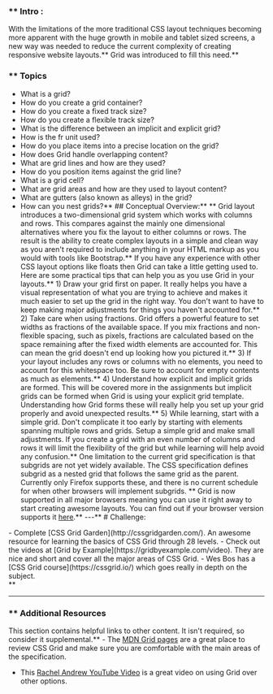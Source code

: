 ### ** Intro :
>
With the limitations of the more traditional CSS layout techniques becoming more apparent with the huge growth in mobile and tablet sized screens, a new way was needed to reduce the current complexity of creating responsive website layouts.** Grid was introduced to fill this need.** 
### **  Topics
- What is a grid?
- How do you create a grid container?
- How do you create a fixed track size?
- How do you create a flexible track size?
- What is the difference between an implicit and explicit grid?
- How is the fr unit used?
- How do you place items into a precise location on the grid?
- How does Grid handle overlapping content?
- What are grid lines and how are they used?
- How do you position items against the grid line?
- What is a grid cell?
- What are grid areas and how are they used to layout content?
- What are gutters (also known as alleys) in the grid?
- How can you nest grids?** ## Conceptual Overview:** ** Grid layout introduces a two-dimensional grid system which works with columns and rows. This compares against the mainly one dimensional alternatives where you fix the layout to either columns or rows. The result is the ability to create complex layouts in a simple and clean way as you aren't required to include anything in your HTML markup as you would with tools like Bootstrap.** If you have any experience with other CSS layout options like floats then Grid can take a little getting used to. Here are some practical tips that can help you as you use Grid in your layouts.** 1) Draw your grid first on paper. It really helps you have a visual representation of what you are trying to achieve and makes it much easier to set up the grid in the right way. You don't want to have to keep making major adjustments for things you haven't accounted for.** 2) Take care when using fractions. Grid offers a powerful feature to set widths as fractions of the available space. If you mix fractions and non-flexible spacing, such as pixels, fractions are calculated based on the space remaining after the fixed width elements are accounted for. This can mean the grid doesn't end up looking how you pictured it.** 3) If your layout includes any rows or columns with no elements, you need to account for this whitespace too. Be sure to account for empty contents as much as elements.** 4) Understand how explicit and implicit grids are formed. This will be covered more in the assignments but implicit grids can be formed when Grid is using your explicit grid template. Understanding how Grid forms these will really help you set up your grid properly and avoid unexpected results.** 5) While learning, start with a simple grid. Don't complicate it too early by starting with elements spanning multiple rows and grids. Setup a simple grid and make small adjustments. If you create a grid with an even number of columns and rows it will limit the flexibility of the grid but while learning will help avoid any confusion.** One limitation to the current grid specification is that subgrids are not yet widely available. The CSS specification defines subgrid as a nested grid that follows the same grid as the parent. Currently only Firefox supports these, and there is no current schedule for when other browsers will implement subgrids. ** Grid is now supported in all major browsers meaning you can use it right away to start creating awesome layouts. You can find out if your browser version supports it [here](https://caniuse.com/#feat=css-grid).** ---** # Challenge:
<div class="lesson-content__panel" markdown="1">
- Complete [CSS Grid Garden](http://cssgridgarden.com/). An awesome resource for learning the basics of CSS Grid through 28 levels.
- Check out the videos at [Grid by Example](https://gridbyexample.com/video). They are nice and short and cover all the major areas of CSS Grid.
- Wes Bos has a [CSS Grid course](https://cssgrid.io/) which goes really in depth on the subject.
</div>** 

---


### ** Additional Resources
This section contains helpful links to other content. It isn't required, so consider it supplemental.** - The [MDN Grid pages](https://developer.mozilla.org/en-US/docs/Web/CSS/CSS_Grid_Layout) are a great place to review CSS Grid and make sure you are comfortable with the main areas of the specification.
- This [Rachel Andrew YouTube Video](https://youtu.be/N5Lt1SLqBmQ) is a great video on using Grid over other options.
